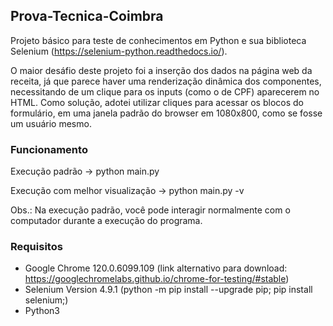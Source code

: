 ## Prova-Tecnica-Coimbra

Projeto básico para teste de conhecimentos em Python e sua biblioteca Selenium (https://selenium-python.readthedocs.io/).

O maior desáfio deste projeto foi a inserção dos dados na página web da receita, já que parece haver uma renderização dinâmica dos componentes, necessitando de um clique para os inputs (como o de CPF) aparecerem no HTML. 
Como solução, adotei utilizar cliques para acessar os blocos do formulário, em uma janela padrão do browser em 1080x800, como se fosse um usuário mesmo.

### Funcionamento
Execução padrão -> python main.py

Execução com melhor visualização -> python main.py -v

Obs.: Na execução padrão, você pode interagir normalmente com o computador durante a execução do programa.

### Requisitos
- Google Chrome 120.0.6099.109 (link alternativo para download: https://googlechromelabs.github.io/chrome-for-testing/#stable)
- Selenium Version 4.9.1 (python -m pip install --upgrade pip; pip install selenium;)
- Python3
